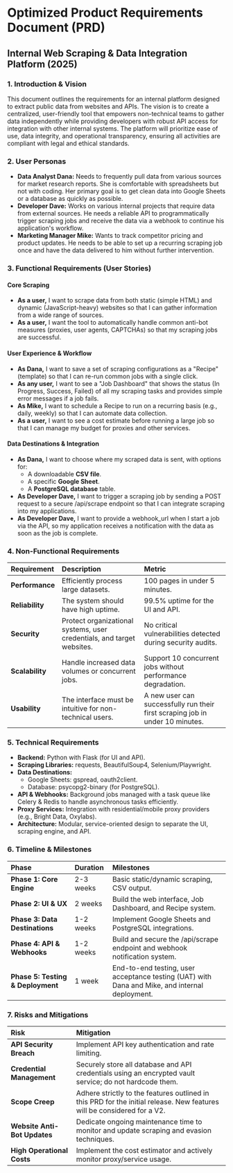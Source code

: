 # **Optimized Product Requirements Document (PRD)**

## **Internal Web Scraping & Data Integration Platform (2025)**

### **1. Introduction & Vision**

This document outlines the requirements for an internal platform designed to extract public data from websites and APIs. The vision is to create a centralized, user-friendly tool that empowers non-technical teams to gather data independently while providing developers with robust API access for integration with other internal systems. The platform will prioritize ease of use, data integrity, and operational transparency, ensuring all activities are compliant with legal and ethical standards.

### **2. User Personas**

* **Data Analyst Dana:** Needs to frequently pull data from various sources for market research reports. She is comfortable with spreadsheets but not with coding. Her primary goal is to get clean data into Google Sheets or a database as quickly as possible.  
* **Developer Dave:** Works on various internal projects that require data from external sources. He needs a reliable API to programmatically trigger scraping jobs and receive the data via a webhook to continue his application's workflow.  
* **Marketing Manager Mike:** Wants to track competitor pricing and product updates. He needs to be able to set up a recurring scraping job once and have the data delivered to him without further intervention.

### **3. Functional Requirements (User Stories)**

#### **Core Scraping**

* **As a user,** I want to scrape data from both static (simple HTML) and dynamic (JavaScript-heavy) websites so that I can gather information from a wide range of sources.  
* **As a user,** I want the tool to automatically handle common anti-bot measures (proxies, user agents, CAPTCHAs) so that my scraping jobs are successful.

#### **User Experience & Workflow**

* **As Dana,** I want to save a set of scraping configurations as a "Recipe" (template) so that I can re-run common jobs with a single click.  
* **As any user,** I want to see a "Job Dashboard" that shows the status (In Progress, Success, Failed) of all my scraping tasks and provides simple error messages if a job fails.  
* **As Mike,** I want to schedule a Recipe to run on a recurring basis (e.g., daily, weekly) so that I can automate data collection.  
* **As a user,** I want to see a cost estimate before running a large job so that I can manage my budget for proxies and other services.

#### **Data Destinations & Integration**

* **As Dana,** I want to choose where my scraped data is sent, with options for:  
  * A downloadable **CSV file**.  
  * A specific **Google Sheet**.  
  * A **PostgreSQL database** table.  
* **As Developer Dave,** I want to trigger a scraping job by sending a POST request to a secure /api/scrape endpoint so that I can integrate scraping into my applications.  
* **As Developer Dave,** I want to provide a webhook_url when I start a job via the API, so my application receives a notification with the data as soon as the job is complete.

### **4. Non-Functional Requirements**

| Requirement | Description | Metric |
| :---- | :---- | :---- |
| **Performance** | Efficiently process large datasets. | 100 pages in under 5 minutes. |
| **Reliability** | The system should have high uptime. | 99.5% uptime for the UI and API. |
| **Security** | Protect organizational systems, user credentials, and target websites. | No critical vulnerabilities detected during security audits. |
| **Scalability** | Handle increased data volumes or concurrent jobs. | Support 10 concurrent jobs without performance degradation. |
| **Usability** | The interface must be intuitive for non-technical users. | A new user can successfully run their first scraping job in under 10 minutes. |

### **5. Technical Requirements**

* **Backend:** Python with Flask (for UI and API).  
* **Scraping Libraries:** requests, BeautifulSoup4, Selenium/Playwright.  
* **Data Destinations:**  
  * Google Sheets: gspread, oauth2client.  
  * Database: psycopg2-binary (for PostgreSQL).  
* **API & Webhooks:** Background jobs managed with a task queue like Celery & Redis to handle asynchronous tasks efficiently.  
* **Proxy Services:** Integration with residential/mobile proxy providers (e.g., Bright Data, Oxylabs).  
* **Architecture:** Modular, service-oriented design to separate the UI, scraping engine, and API.

### **6. Timeline & Milestones**

| Phase | Duration | Milestones |
| :---- | :---- | :---- |
| **Phase 1: Core Engine** | 2-3 weeks | Basic static/dynamic scraping, CSV output. |
| **Phase 2: UI & UX** | 2 weeks | Build the web interface, Job Dashboard, and Recipe system. |
| **Phase 3: Data Destinations** | 1-2 weeks | Implement Google Sheets and PostgreSQL integrations. |
| **Phase 4: API & Webhooks** | 1-2 weeks | Build and secure the /api/scrape endpoint and webhook notification system. |
| **Phase 5: Testing & Deployment** | 1 week | End-to-end testing, user acceptance testing (UAT) with Dana and Mike, and internal deployment. |

### **7. Risks and Mitigations**

| Risk | Mitigation |
| :---- | :---- |
| **API Security Breach** | Implement API key authentication and rate limiting. |
| **Credential Management** | Securely store all database and API credentials using an encrypted vault service; do not hardcode them. |
| **Scope Creep** | Adhere strictly to the features outlined in this PRD for the initial release. New features will be considered for a V2. |
| **Website Anti-Bot Updates** | Dedicate ongoing maintenance time to monitor and update scraping and evasion techniques. |
| **High Operational Costs** | Implement the cost estimator and actively monitor proxy/service usage. |